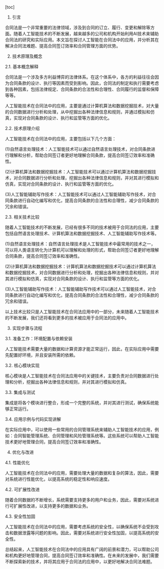 
[toc]                    
                
                
1. 引言

合同法是一个非常重要的法律领域，涉及到合同的订立、履行、变更和解除等方面。随着人工智能技术的不断发展，越来越多的公司和机构开始利用AI技术来辅助合同法的研究和实际应用。本文旨在探讨人工智能在合同法中的应用，并分析其在解决合同法难题、提高合同签订效率和合同管理方面的优势。

2. 技术原理及概念

2.1. 基本概念解释

合同法是一个涉及多方利益博弈的法律体系。在这个体系中，各方的利益往往会因为合同条款的设计、执行等因素而受到影响。因此，合同法的制定和执行需要考虑到各种因素，包括法律规定、合同条款的合法性和合理性、合同履行的监督和保障等等。

人工智能技术在合同法中的应用，主要是通过计算机算法和数据挖掘技术，对大量的合同数据进行分析和处理，从中挖掘出各种法律信息和规则，并通过模拟和仿真，实现对合同条款的设计、执行和监管等方面的优化。

2.2. 技术原理介绍

人工智能技术在合同法中的应用，主要包括以下几个方面：

(1)自然语言处理技术：人工智能技术可以通过自然语言处理技术，对合同条款进行理解和分析，帮助合同签订者更好地理解合同条款，提高合同签订效率和准确性。

(2)计算机算法和数据挖掘技术：人工智能技术可以通过计算机算法和数据挖掘技术，对合同数据进行分析和处理，挖掘出各种法律信息和规则，并对其进行模拟和仿真，实现对合同条款的设计、执行和监管等方面的优化。

(3)人工智能辅助写作技术：人工智能技术可以通过人工智能辅助写作技术，对合同条款进行自动化编写和优化，提高合同条款的合法性和合理性，减少合同条款的冗余和错误。

2.3. 相关技术比较

随着人工智能技术的不断发展，已经有很多不同的技术被用于合同法的应用，主要包括自然语言处理技术、计算机算法和数据挖掘技术、人工智能辅助写作技术等。

(1)自然语言处理技术：自然语言处理技术是人工智能技术中最常用的技术之一，可以将人类语言转化为计算机可以理解和处理的形式，帮助合同签订者更好地理解合同条款，提高合同签订效率和准确性。

(2)计算机算法和数据挖掘技术：计算机算法和数据挖掘技术可以通过计算机算法和数据挖掘技术，对合同数据进行分析和处理，挖掘出各种法律信息和规则，并对其进行模拟和仿真，实现对合同条款的设计、执行和监管等方面的优化。

(3)人工智能辅助写作技术：人工智能辅助写作技术可以通过人工智能技术，对合同条款进行自动化编写和优化，提高合同条款的合法性和合理性，减少合同条款的冗余和错误。

以上技术比较只是人工智能技术在合同法应用中的一部分，未来随着人工智能技术的不断发展，我们还将看到更多的技术被应用于合同法的应用中。

3. 实现步骤与流程

3.1. 准备工作：环境配置与依赖安装

人工智能技术需要大量的数据和计算资源才能正常运行，因此，在实际应用中需要先配置好环境，并且安装所需的依赖。

3.2. 核心模块实现

核心模块是人工智能技术在合同法应用中的关键技术，主要负责对合同数据进行处理和分析，挖掘出各种法律信息和规则，并对其进行模拟和仿真。

3.3. 集成与测试

集成是将各个模块进行整合，形成一个完整的系统，并对其进行测试，确保系统能够正常运行。

3.4. 应用示例与代码实现讲解

在实际应用中，可以使用一些常用的合同管理系统来辅助人工智能技术的应用，例如：合同智能管理系统、合同管理和风险管理系统等。这些系统可以帮助人工智能技术更好地管理合同，提高合同签订效率和准确性。

4. 优化与改进

4.1. 性能优化

人工智能技术在合同法中的应用，需要处理大量的数据和复杂的算法，因此，需要对系统进行性能优化，以提高系统的稳定性和响应速度。

4.2. 可扩展性改进

随着合同数据的不断增长，系统需要支持更多的用户和业务，因此，需要对系统进行可扩展性改进，以支持更多的数据和业务。

4.3. 安全性加固

人工智能技术在合同法中的应用，需要考虑系统的安全性，以确保系统不会受到攻击和数据泄露等问题的影响。因此，需要对系统进行安全性加固，以提高系统的安全性。

总结起来，人工智能技术在合同法中的应用具有广阔的前景和潜力，可以帮助公司和机构更好地管理合同，提高合同签订效率和准确性。在未来的发展中，我们需要不断探索新的技术，并将其应用于合同法的应用中，以更好地解决合同法难题。

